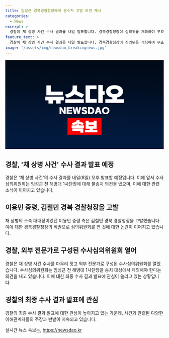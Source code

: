 ```yaml
---
title: 임성근 경북경찰청장에게 공수처 고발 의견 제시
categories:
  - News
excerpt: >
  경찰이 채 상병 사건 수사 결과를 내일 발표합니다. 경북경찰청장이 심의위를 개최하여 무효라고 주장한 것에 이어 채 사건 관련 경찰의 최종 수사 결과에 관심이 촛점을 맞추고 있습니다. 외압 의혹과 관련된 논란은 계속되고 있지만, 수사심의위원회는 임성근 전 해병대 1사단장을 송치 대상에서 제외하고, 관련 6명을 검찰에 송치해야 한다는 결정을 내렸습니다. 이에 대한 공론은 계속되고 있습니다.
feature_text: >
  경찰이 채 상병 사건 수사 결과를 내일 발표합니다. 경북경찰청장이 심의위를 개최하여 무효라고 주장한 것에 이어 채 사건 관련 경찰의 최종 수사 결과에 관심이 촛점을 맞추고 있습니다. 외압 의혹과 관련된 논란은 계속되고 있지만, 수사심의위원회는 임성근 전 해병대 1사단장을 송치 대상에서 제외하고, 관련 6명을 검찰에 송치해야 한다는 결정을 내렸습니다. 이에 대한 공론은 계속되고 있습니다.
image: '/assets/img/newsdao_breakingnews.jpg'
---
```


<p><img src="/assets/img/newsdao_breakingnews.jpg" alt="bookingtag 속보" /></p>

<h2 data-ke-size="size26">경찰, '채 상병 사건' 수사 결과 발표 예정</h2>

<p data-ke-size="size16">경찰은 '채 상병 사건'의 수사 결과를 내일(8일) 오후 발표할 예정입니다. 이에 앞서 수사심의위원회는 임성근 전 해병대 1사단장에 대해 불송치 의견을 냈으며, 이에 대한 관련 소식이 이어지고 있습니다.</p>

<h2 data-ke-size="size26">이용민 중령, 김철민 경북 경찰청장을 고발</h2>

<p data-ke-size="size16">채 상병의 소속 대대장이었던 이용민 중령 측은 김철민 경북 경찰청장을 고발했습니다. 이에 대한 경북경찰청장의 직권으로 심의위원회를 연 것에 대한 논란이 이어지고 있습니다.</p>

<h2 data-ke-size="size26">경찰, 외부 전문가로 구성된 수사심의위원회 열어</h2>

<p data-ke-size="size16">경찰은 채 상병 사건 수사를 마무리 짓고 외부 전문가로 구성된 수사심의위원회를 열었습니다. 수사심의위원회는 임성근 전 해병대 1사단장을 송치 대상에서 제외해야 한다는 의견을 내고 있습니다. 이에 대한 최종 수사 결과 발표에 관심이 쏠리고 있는 상황입니다.</p>

<h2 data-ke-size="size26">경찰의 최종 수사 결과 발표에 관심</h2>

<p data-ke-size="size16">경찰의 최종 수사 결과 발표에 대한 관심이 높아지고 있는 가운데, 사건과 관련된 다양한 이해관계자들의 주장과 반발이 지속되고 있습니다.</p>
실시간 뉴스 속보는, <a href="https://newsdao.kr" rel="dofollow">https://newsdao.kr</a>


